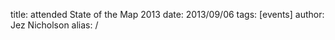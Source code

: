 title: attended State of the Map 2013
date: 2013/09/06
tags: [events]
author: Jez Nicholson
alias: /

